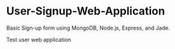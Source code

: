 User-Signup-Web-Application
===========================

Basic Sign-up form using MongoDB, Node.js, Express, and Jade.


Test user web application
